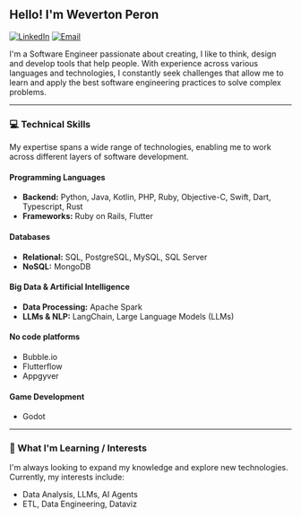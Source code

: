 ## Hello! I'm Weverton Peron

[![LinkedIn](https://img.shields.io/badge/LinkedIn-0077B5?style=for-the-badge&logo=linkedin&logoColor=white)]( https://br.linkedin.com/in/weverton-peron-b54b6021)
[![Email](https://img.shields.io/badge/Email-D14836?style=for-the-badge&logo=gmail&logoColor=white)](mailto:wevertonperon@gmail.com)

I'm a Software Engineer passionate about creating, I like to think, design and develop tools that help people. With experience across various languages and technologies, I constantly seek challenges that allow me to learn and apply the best software engineering practices to solve complex problems.

---

### 💻 Technical Skills

My expertise spans a wide range of technologies, enabling me to work across different layers of software development.

#### Programming Languages
* **Backend:** Python, Java, Kotlin, PHP, Ruby, Objective-C, Swift, Dart, Typescript, Rust
* **Frameworks:** Ruby on Rails, Flutter

#### Databases
* **Relational:** SQL, PostgreSQL, MySQL, SQL Server
* **NoSQL:** MongoDB

#### Big Data & Artificial Intelligence
* **Data Processing:** Apache Spark
* **LLMs & NLP:** LangChain, Large Language Models (LLMs)

#### No code platforms
* Bubble.io
* Flutterflow
* Appgyver

#### Game Development
* Godot
  
---

### 🌱 What I'm Learning / Interests

I'm always looking to expand my knowledge and explore new technologies. Currently, my interests include:

* Data Analysis, LLMs, AI Agents
* ETL, Data Engineering, Dataviz
